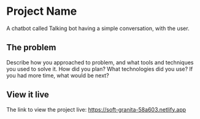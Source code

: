 # Project Name

A chatbot called Talking bot having a simple conversation, with the user.

## The problem

Describe how you approached to problem, and what tools and techniques you used to solve it. How did you plan? What technologies did you use? If you had more time, what would be next?

## View it live
The link to view the project live: https://soft-granita-58a603.netlify.app
